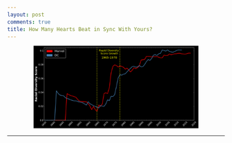 ```yaml
---
layout: post
comments: true
title: How Many Hearts Beat in Sync With Yours?
---
```


<figure>
<center>
   <a href="/images/racial_diversity_plot.png"><img width="90%" src="/images/racial_diversity_plot.png"></a>
</center>
</figure>

---

<script type="text/x-mathjax-config">
  MathJax.Hub.Config({tex2jax: {inlineMath: [['$','$'], ['\\(','\\)']]}});
</script>
<script type="text/javascript" async
  src="https://cdn.mathjax.org/mathjax/latest/MathJax.js?config=TeX-AMS_CHTML">
</script>



